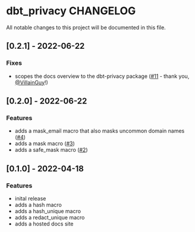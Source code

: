 # dbt_privacy CHANGELOG

All notable changes to this project will be documented in this file.

## [0.2.1] - 2022-06-22

### Fixes

-   scopes the docs overview to the dbt-privacy package ([#11](https://github.com/pvcy/dbt-privacy/issues/11) - thank you, [@VillainGuy](https://github.com/VillainGuy)!)

## [0.2.0] - 2022-06-22

### Features

-   adds a mask_email macro that also masks uncommon domain names ([#4](https://github.com/pvcy/dbt-privacy/issues/4))
-   adds a mask macro ([#3](https://github.com/pvcy/dbt-privacy/issues/3))
-   adds a safe_mask macro ([#2](https://github.com/pvcy/dbt-privacy/issues/2))

## [0.1.0] - 2022-04-18

### Features

- inital release
- adds a hash macro
- adds a hash_unique macro
- adds a redact_unique macro
- adds a hosted docs site